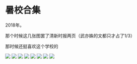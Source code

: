 # 暑校合集

2018年。

那个时候这几张图罢了清新时报两页（武亦姝的文都只才占了1/3）

那时候还挺喜欢这个学校的

![](img/%E6%9A%91%E6%A0%A11.jpg)
![](img/%E6%9A%91%E6%A0%A12.jpg)
![](img/%E6%9A%91%E6%A0%A13.jpg)
![](img/%E6%9A%91%E6%A0%A14.jpg)
![](img/%E6%9A%91%E6%A0%A15.jpg)
![](img/%E6%9A%91%E6%A0%A16.jpg)
![](img/%E6%9A%91%E6%A0%A17.jpg)
![](img/%E6%9A%91%E6%A0%A18.jpg)